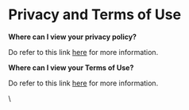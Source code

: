 # Privacy and Terms of Use

**Where can I view your privacy policy?**

Do refer to this link [here](https://www.chatmint.io/privacy-policy) for more information.&#x20;

**Where can I view your Terms of Use?**

Do refer to this link [here](https://www.chatmint.io/terms-of-use) for more information.

\
